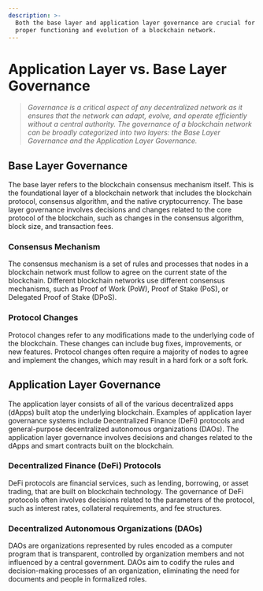 ```yaml
---
description: >-
  Both the base layer and application layer governance are crucial for the
  proper functioning and evolution of a blockchain network.
---
```


# Application Layer vs. Base Layer Governance

> _Governance is a critical aspect of any decentralized network as it ensures that the network can adapt, evolve, and operate efficiently without a central authority. The governance of a blockchain network can be broadly categorized into two layers: the Base Layer Governance and the Application Layer Governance._

## Base Layer Governance

The base layer refers to the blockchain consensus mechanism itself. This is the foundational layer of a blockchain network that includes the blockchain protocol, consensus algorithm, and the native cryptocurrency. The base layer governance involves decisions and changes related to the core protocol of the blockchain, such as changes in the consensus algorithm, block size, and transaction fees.

### Consensus Mechanism

The consensus mechanism is a set of rules and processes that nodes in a blockchain network must follow to agree on the current state of the blockchain. Different blockchain networks use different consensus mechanisms, such as Proof of Work (PoW), Proof of Stake (PoS), or Delegated Proof of Stake (DPoS).

### Protocol Changes

Protocol changes refer to any modifications made to the underlying code of the blockchain. These changes can include bug fixes, improvements, or new features. Protocol changes often require a majority of nodes to agree and implement the changes, which may result in a hard fork or a soft fork.

## Application Layer Governance

The application layer consists of all of the various decentralized apps (dApps) built atop the underlying blockchain. Examples of application layer governance systems include Decentralized Finance (DeFi) protocols and general-purpose decentralized autonomous organizations (DAOs). The application layer governance involves decisions and changes related to the dApps and smart contracts built on the blockchain.

### Decentralized Finance (DeFi) Protocols

DeFi protocols are financial services, such as lending, borrowing, or asset trading, that are built on blockchain technology. The governance of DeFi protocols often involves decisions related to the parameters of the protocol, such as interest rates, collateral requirements, and fee structures.

### Decentralized Autonomous Organizations (DAOs)

DAOs are organizations represented by rules encoded as a computer program that is transparent, controlled by organization members and not influenced by a central government. DAOs aim to codify the rules and decision-making processes of an organization, eliminating the need for documents and people in formalized roles.
